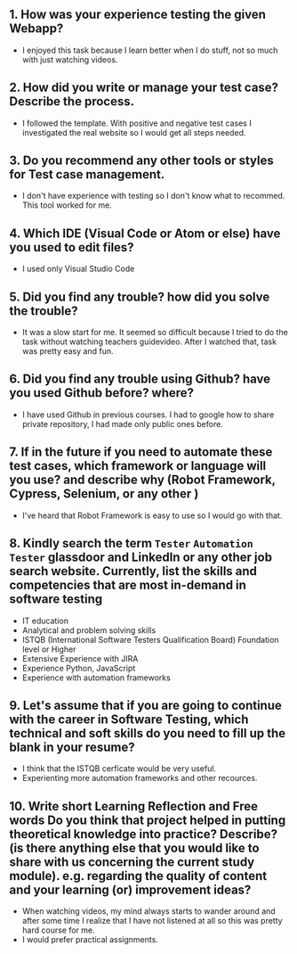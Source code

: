 

## 1. How was your experience testing the given Webapp?
- I enjoyed this task because I learn better when I do stuff, not so much with just watching videos.
     

## 2. How did you write or manage your test case? Describe the process.
- I followed the template. With positive and negative test cases I investigated the real website so I would get all steps needed.
    

## 3. Do you recommend any other tools or styles for Test case management. 
 - I don't have experience with testing so I don't know what to recommed. This tool worked for me.    


## 4. Which IDE (Visual Code or Atom or else) have you used to edit files?
- I used only Visual Studio Code

     
## 5. Did you find any trouble? how did you solve the trouble?
- It was a slow start for me. It seemed so difficult because I tried to do the task without watching teachers guidevideo. After I watched that, task was pretty easy and fun.


## 6. Did you find any trouble using Github? have you used Github before? where?
- I have used Github in previous courses. I had to google how to share private repository, I had made only public ones before.
 


## 7. If in the future if you need to automate these test cases, which framework or language will you use? and describe why (Robot Framework, Cypress, Selenium, or any other )
- I've heard that Robot Framework is easy to use so I would go with that.



## 8. Kindly search the term `Tester` `Automation Tester` glassdoor and LinkedIn or any other job search website. Currently, list the skills and competencies that are most in-demand in software testing
- IT education
- Analytical and problem solving skills
- ISTQB (International Software Testers Qualification Board) Foundation level or Higher
- Extensive Experience with JIRA
- Experience Python, JavaScript
- Experience with automation frameworks


## 9. **Let's assume** that if you are going to continue with the career in Software Testing, which technical and soft skills do you need to fill up the blank in your resume?
- I think that the ISTQB cerficate would be very useful.
- Experienting more automation frameworks and other recources.



## 10. Write short Learning Reflection and  Free words Do you think that project helped in putting theoretical knowledge into practice? Describe? (is there anything else that you would like to share with us concerning the current study module). e.g. regarding the quality of content and your learning (or) improvement ideas? 
- When watching videos, my mind always starts to wander around and after some time I realize that I have not listened at all so this was pretty hard course for me.
- I would prefer practical assignments.




 





